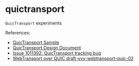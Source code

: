 # quictransport

`QuicTransport` experiments

References:

- [QuicTransport Sample](https://github.com/GoogleChrome/samples/tree/gh-pages/quictransport)
- [QuicTransport Design Document](https://docs.google.com/document/d/1UgviRBnZkMUq4OKcsAJvIQFX6UCXeCbOtX_wMgwD_es/edit)
- [Issue 1011392: QuicTransport tracking bug](https://bugs.chromium.org/p/chromium/issues/detail?id=1011392)
- [ WebTransport over QUIC draft-vvv-webtransport-quic-02](https://tools.ietf.org/html/draft-vvv-webtransport-quic-02)
